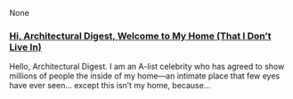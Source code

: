 None

### [Hi, Architectural Digest, Welcome to My Home (That I Don’t Live In)](https://www.mcsweeneys.net/articles/hi-architectural-digest-welcome-to-my-home-that-i-dont-live-in)

Hello, Architectural Digest. I am an A-list celebrity who has agreed to show millions of people the inside of my home—an intimate place that few eyes have ever seen… except this isn’t my home, because…